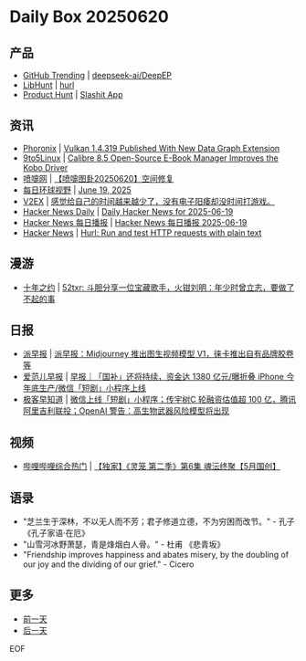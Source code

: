 # Daily Box 20250620

## 产品
- [GitHub Trending](https://github.com/trending?since=daily) | [deepseek-ai/DeepEP](https://github.com/deepseek-ai/DeepEP)
- [LibHunt](https://www.libhunt.com/) | [hurl](https://www.libhunt.com/r/hurl)
- [Product Hunt](https://www.producthunt.com) | [Slashit App](https://www.producthunt.com/posts/slashit-app)

## 资讯
- [Phoronix](https://www.phoronix.com/) | [Vulkan 1.4.319 Published With New Data Graph Extension](https://www.phoronix.com/news/Vulkan-1.4.319-Released)
- [9to5Linux](https://9to5linux.com/) | [Calibre 8.5 Open-Source E-Book Manager Improves the Kobo Driver](https://9to5linux.com/calibre-8-5-open-source-e-book-manager-improves-the-kobo-driver)
- [喷嚏网](http://www.dapenti.com/blog/blog.asp?subjectid=70&name=xilei) | [【喷嚏图卦20250620】空间修复](http://www.dapenti.com/blog/more.asp?name=xilei&id=186645)
- [每日环球视野](https://idai.ly/) | [June 19, 2025](http://m.idai.ly/se/a193iG?1750262400)
- [V2EX](https://www.v2ex.com/) | [感觉给自己的时间越来越少了，没有电子阳痿却没时间打游戏。](https://www.v2ex.com/t/1139911)
- [Hacker News Daily](https://www.daemonology.net/hn-daily/) | [Daily Hacker News for 2025-06-19](https://www.daemonology.net/hn-daily/2025-06-19.html)
- [Hacker News 每日播报](https://hacker-news.agi.li/) | [Hacker News 每日播报 2025-06-19](https://hacker-news.agi.li/post/2025-06-19)
- [Hacker News](https://news.ycombinator.com/front) | [Hurl: Run and test HTTP requests with plain text](https://news.ycombinator.com/item?id=44324592)

## 漫游
- [十年之约](https://www.foreverblog.cn/feeds.html) | [52txr: 斗胆分享一位宝藏歌手，火钳刘明：年少时曾立志，要做了不起的事](https://www.52txr.cn/2025/xiaosita.html)

## 日报
- [派早报](https://sspai.com/tag/%E6%B4%BE%E6%97%A9%E6%8A%A5) | [派早报：Midjourney 推出图生视频模型 V1，徕卡推出自有品牌胶卷等](https://sspai.com/post/100425)
- [爱范儿早报](https://www.ifanr.com/category/ifanrnews) | [早报｜「国补」还将持续，资金达 1380 亿元/曝折叠 iPhone 今年底生产/微信「短剧」小程序上线](https://www.ifanr.com/1627745)
- [极客早知道](https://www.geekpark.net/column/74) | [微信上线「短剧」小程序；传宇树C 轮融资估值超 100 亿，腾讯阿里吉利联投；OpenAI 警告：高生物武器风险模型将出现](https://www.geekpark.net/news/350610)

## 视频
- [哔哩哔哩综合热门](https://www.bilibili.com/v/popular/all/) | [【独家】《灵笼 第二季》第6集 魂沄终聚【5月国创】](https://b23.tv/BV1ZeNezREwA)

## 语录
- "芝兰生于深林，不以无人而不芳；君子修道立德，不为穷困而改节。" - 孔子 《孔子家语·在厄》
- "山雪河冰野萧瑟，青是烽烟白人骨。" - 杜甫 《悲青坂》
- "Friendship improves happiness and abates misery, by the doubling of our joy and the dividing of our grief." - Cicero

## 更多
- [前一天](daily-box-20250619.md)
- [后一天](daily-box-20250621.md)

EOF